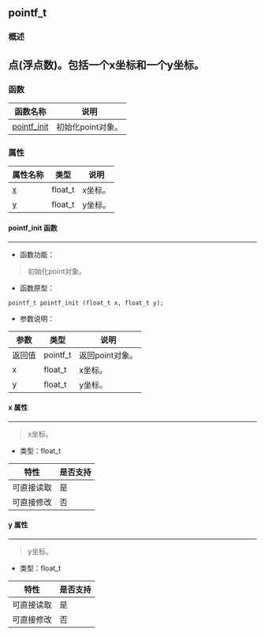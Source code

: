 ## pointf\_t
### 概述
点(浮点数)。包括一个x坐标和一个y坐标。
----------------------------------
### 函数
<p id="pointf_t_methods">

| 函数名称 | 说明 | 
| -------- | ------------ | 
| <a href="#pointf_t_pointf_init">pointf\_init</a> | 初始化point对象。 |
### 属性
<p id="pointf_t_properties">

| 属性名称 | 类型 | 说明 | 
| -------- | ----- | ------------ | 
| <a href="#pointf_t_x">x</a> | float\_t | x坐标。 |
| <a href="#pointf_t_y">y</a> | float\_t | y坐标。 |
#### pointf\_init 函数
-----------------------

* 函数功能：

> <p id="pointf_t_pointf_init">初始化point对象。

* 函数原型：

```
pointf_t pointf_init (float_t x, float_t y);
```

* 参数说明：

| 参数 | 类型 | 说明 |
| -------- | ----- | --------- |
| 返回值 | pointf\_t | 返回point对象。 |
| x | float\_t | x坐标。 |
| y | float\_t | y坐标。 |
#### x 属性
-----------------------
> <p id="pointf_t_x">x坐标。

* 类型：float\_t

| 特性 | 是否支持 |
| -------- | ----- |
| 可直接读取 | 是 |
| 可直接修改 | 否 |
#### y 属性
-----------------------
> <p id="pointf_t_y">y坐标。

* 类型：float\_t

| 特性 | 是否支持 |
| -------- | ----- |
| 可直接读取 | 是 |
| 可直接修改 | 否 |
